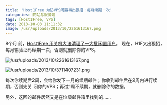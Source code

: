 ```yaml
---
title: 'Host1Free 为防VPS闲置再出狠招：每月续期一次'
categories: 网站与服务端
tags: [Host1Free, VPS]
date: 2013-10-03 11:11:32
image: /usr/uploads/2013/10/2261613167.png
---
```


8个月
前，[Host1Free 用关机大法清理了一大批闲置用户](/article/modify-website/host1free-check-users-vps-actively-used.lantian)。
现在，H1F又出狠招，每月输验证码续期一次，否则就删除你的VPS。

![/usr/uploads/2013/10/2261613167.png](/usr/uploads/2013/10/2261613167.png)

![/usr/uploads/2013/10/3711407231.png](/usr/uploads/2013/10/3711407231.png)

每次你续期后2周，会给你发下一月的续期邮件；你收到邮件后在2周内进行续期，否则先关
闭你的VPS；再过1周不续期，就删除你的数据。

另外，这回的邮件居然又是在垃圾邮件箱里找到的……
